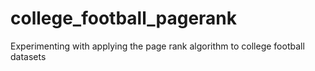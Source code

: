 # college_football_pagerank
Experimenting with applying the page rank algorithm to college football datasets
